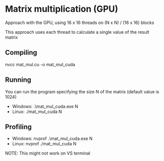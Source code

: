 # Matrix multiplication (GPU)

Approach with the GPU, using 16 x 16 threads on (N x N) / (16 x 16) blocks

This approach uses each thread to calculate a single value of the result matrix

## Compiling

nvcc mat_mul.cu -o mat_mul_cuda

## Running

You can run the program specifying the size N of the matrix (default value is 1024)

- Windows: .\mat_mul_cuda.exe N
- Linux: ./mat_mul_cuda N

## Profiling

- Windows: nvprof .\mat_mul_cuda.exe N
- Linux: nvprof ./mat_mul_cuda N

NOTE: This might not work on VS terminal